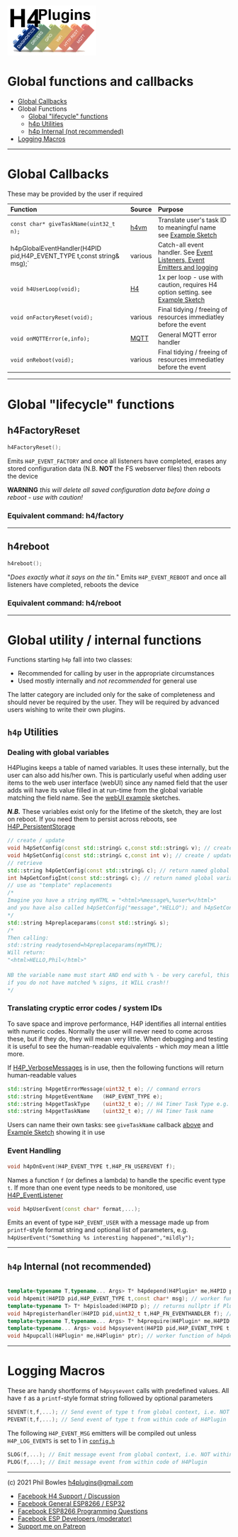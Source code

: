 ![H4P Logo](/assets/DiagLogo.jpg)

# Global functions and callbacks

* [Global Callbacks](#global-callbacks)
* Global Functions
  * [Global "lifecycle" functions](#global-lifecycle-functions)
  * [h4p Utilities](#h4p-utilities)
  * [h4p Internal (not recommended)](#h4p-internal-not-recommended)
* [Logging Macros](#logging-macros)
  
---

# Global Callbacks

These may be provided by the user if required

| Function | Source | Purpose |
| :--- | :--- | :--- |
|`const char* giveTaskName(uint32_t n);`|[h4vm](vm.md)| Translate user's task ID to meaningful name see  [Example Sketch](../examples/BASICS/H4_TaskNames/H4_TaskNames.ino)|
|h4pGlobalEventHandler(H4PID pid,H4P_EVENT_TYPE t,const string& msg);`|various| Catch-all event handler. See [Event Listeners, Event Emitters and logging](events.md)|
|`void h4UserLoop(void);`|[H4](https://github.com/philbowles/H4)| 1x per loop - use with caution, requires H4 option setting. see  [Example Sketch](../examples/BASICS/H4_TaskNames/H4_TaskNames.ino)|
|`void onFactoryReset(void);`|various| Final tidying / freeing of resources immediatley before the event|
|`void onMQTTError(e,info);`|[MQTT](h4mqtt.md)| General MQTT error handler|
|`void onReboot(void);`|various| Final tidying / freeing of resources immediatley before the event|

---

# Global "lifecycle" functions

## h4FactoryReset

```cpp
h4FactoryReset();
```

Emits `H4P_EVENT_FACTORY` and once all listeners have completed, erases any stored configuration data (N.B. **NOT** the FS webserver files) then reboots the device

**WARNING** *this will delete all saved configuration data before doing a reboot - use with caution!*

### Equivalent command: h4/factory

---

## h4reboot

```cpp
h4reboot();
```

"*Does exactly what it says on the tin.*" Emits `H4P_EVENT_REBOOT` and once all listeners have completed, reboots the device


### Equivalent command: h4/reboot

---


# Global utility / internal functions

Functions starting `h4p` fall into two classes:

* Recommended for calling by user in the appropriate circumstances
* Used mostly internally and *not recommended* for general use

The latter category are included only for the sake of completeness and should never be required by the user. They will be required by advanced users wishing to write their own plugins.

## `h4p` Utilities

### Dealing with global variables

H4Plugins keeps a table of named variables. It uses these internally, but the user can also add his/her own. This is particularly useful when adding user items to the web user interface (webUI) since any named field that the user adds will have its value filled in at run-time from the global variable matching the field name. See the [webUI example](../examples/WEBUI) sketches.

***N.B.*** These variables exist only for the lifetime of the sketch, they are lost on reboot. If you need them to persist across reboots, see [H4P_PersistentStorage](h4stor.md)


```cpp
// create / update
void h4pSetConfig(const std::string& c,const std::string& v); // create / update global std::string variablr
void h4pSetConfig(const std::string& c,const int v); // create / update global int variable
// retrieve
std::string h4pGetConfig(const std::string& c); // return named global variable as a std::string
int h4pGetConfigInt(const std::string& c); // return named global variable as an int
// use as "template" replacements
/*
Imagine you have a string myHTML = "<html>%message%,%user%</html>"
and you have also called h4pSetConfig("message","HELLO"); and h4pSetConfig("user","Phil")
*/
std::string h4preplaceparams(const std::string& s);
/*
Then calling:
std::string readytosend=h4preplaceparams(myHTML);
Will return:
"<html>HELLO,Phil</html>"

NB the variable name must start AND end with % - be very careful, this is a simple function, 
if you do not have matched % signs, it WILL crash!!
*/
```

### Translating cryptic error codes / system IDs

To save space and improve performance, H4P identifies all internal entities with numeric codes. Normally the user will never need to come across these, but if they do, they will mean very little. When debugging and testing it is useful to see the human-readable equivalents - which *may* mean a little more.

If [H4P_VerboseMessages](vm.md) is in use, then the following functions will return human-readable values

```cpp
std::string h4pgetErrorMessage(uint32_t e); // command errors
std::string h4pgetEventName   (H4P_EVENT_TYPE e);
std::string h4pgetTaskType    (uint32_t e); // H4 Timer Task Type e.g. every, once, nTimes etc
std::string h4pgetTaskName    (uint32_t e); // H4 Timer Task name
```

Users can name their own tasks: see `giveTaskName` callback [above](#global-callbacks) and [Example Sketch](../examples/BASICS/H4_TaskNames/H4_TaskNames.ino) showing it in use

### Event Handling

```cpp
void h4pOnEvent(H4P_EVENT_TYPE t,H4P_FN_USEREVENT f);
```

Names a function `f` (or defines a lambda) to handle the specific event type `t`. If more than one event type needs to be monitored, use [H4P_EventListener](docs/events.md)

```cpp
void h4pUserEvent(const char* format,...);
```

Emits an event of type `H4P_EVENT_USER` with a message made up from `printf`-style format string and optional list of parameters, e.g. `h4pUserEvent("Something %s interesting happened","mildly");`

---

## `h4p` Internal (not recommended)

```cpp

template<typename T,typename... Args> T* h4pdepend(H4Plugin* me,H4PID p,Args... args); // dynamically load plugin and hook start/stop dependencies
void h4pemit(H4PID pid,H4P_EVENT_TYPE t,const char* msg); // worker function of h4psysevent to avoid template code bloat
template<typename T> T* h4pisloaded(H4PID p); // returns nullptr if Plugi not in use
void h4pregisterhandler(H4PID pid,uint32_t t,H4P_FN_EVENTHANDLER f); // adds an event handler function to the correct event chain
template<typename T,typename... Args> T* h4prequire(H4Plugin* me,H4PID p,Args... args); // // dynamically load plugin, no hook-in
template<typename... Args> void h4psysevent(H4PID pid,H4P_EVENT_TYPE t,const std::string& fmt, Args... args);
void h4pupcall(H4Plugin* me,H4Plugin* ptr); // worker function of h4pdepend to avoid template code bloat

```

---

# Logging Macros

These are handy shortforms of `h4psysevent` calls with predefined values. All have `f` as a `printf`-style format string followed by optional parameters

```cpp
SEVENT(t,f,...); // Send event of type t from global context, i.e. NOT withing code of H4Plugin
PEVENT(t,f,...); // Send event of type t from within code of H4Plugin
```

The following `H4P_EVENT_MSG` emitters will be compiled out unless `H4P_LOG_EVENTS` is set to 1 in [`config.h`](../src/config.h)

```cpp
SLOG(f,...); // Emit message event from global context, i.e. NOT within code of H4Plugin
PLOG(f,...); // Emit message event from within code of H4Plugin
```

---

(c) 2021 Phil Bowles h4plugins@gmail.com

* [Facebook H4  Support / Discussion](https://www.facebook.com/groups/444344099599131/)
* [Facebook General ESP8266 / ESP32](https://www.facebook.com/groups/2125820374390340/)
* [Facebook ESP8266 Programming Questions](https://www.facebook.com/groups/esp8266questions/)
* [Facebook ESP Developers (moderator)](https://www.facebook.com/groups/ESP8266/)
* [Support me on Patreon](https://patreon.com/esparto)